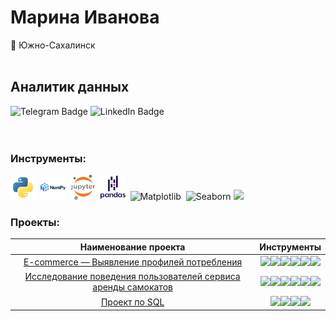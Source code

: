# Марина Иванова
<!--:briefcase: Аналитик данных\-->
:round_pushpin: Южно-Сахалинск 
<br/><br/>
## Аналитик данных
<!-- о себе -->

<div id="badges">
  <a href="https://t.me/Maryska_I" style="text-decoration: none">
    <img src="https://img.shields.io/badge/Telegram-white?style=for-the-badge&logo=telegram&logoColor=blue" alt="Telegram Badge"/>
  </a>
  <a href="https://www.linkedin.com/in/" style="text-decoration: none">
    <img src="https://img.shields.io/badge/LinkedIn-blue?style=for-the-badge&logo=linkedin&logoColor=white" alt="LinkedIn Badge"/>
  </a>
</div>
<br/><br/>

###  Инструменты:
<div>
  <img src="https://github.com/devicons/devicon/blob/master/icons/python/python-original.svg" title="Python" alt="Python" width="40" height="40"/>&nbsp;
  <img src="https://github.com/devicons/devicon/blob/master/icons/numpy/numpy-original-wordmark.svg" title="NumPy" alt="NumPy" width="40" height="40"/>&nbsp;
  <img src="https://github.com/devicons/devicon/blob/master/icons/jupyter/jupyter-original-wordmark.svg" title="Jupyter" alt="Jupyter" width="40" height="40"/>&nbsp;
  <img src="https://github.com/devicons/devicon/blob/master/icons/pandas/pandas-original-wordmark.svg" title="Pandas" alt="Pandas" width="40" height="40"/>&nbsp;
  <img src="https://img.shields.io/badge/Matplotlib-%2300768B.svg?style=for-the-badge&logo=python&logoColor=white" title="Matplotlib" alt="Matplotlib"/>&nbsp;
  <img src="https://img.shields.io/badge/Seaborn-%232C3E50.svg?style=for-the-badge&logo=python&logoColor=white" title="Seaborn" alt="Seaborn"/>
  <img src="https://img.shields.io/badge/SQL-4479A1?style=for-the-badge&logo=postgresql&logoColor=white"/>
</div>

###  Проекты:
| Наименование проекта | Инструменты |
| :--------: | :-------: |
|[E-commerce — Выявление профилей потребления](https://github.com/Maryska-I/Yandex_Practicum_projects/tree/main/e-commerce) |<img src="https://img.shields.io/badge/Python-3776AB?style=for-the-badge&logo=python&logoColor=white"/><img src="https://img.shields.io/badge/Pandas-150458?style=for-the-badge&logo=pandas&logoColor=white"/><img src="https://img.shields.io/badge/Seaborn-5C88C4?style=for-the-badge"/><img src="https://img.shields.io/badge/Matplotlib-black?style=for-the-badge&logo=matplotlib&logoColor=white"/><img src="https://img.shields.io/badge/scikit--learn-F7931E?style=for-the-badge&logo=scikit-learn&logoColor=white"/><img src="https://img.shields.io/badge/SciPy-8CAAE6?style=for-the-badge&logo=scipy&logoColor=white"/>|
|[Исследование поведения пользователей сервиса аренды самокатов](https://github.com/Maryska-I/Yandex_Practicum_projects/tree/main/user_behavior) |<img src="https://img.shields.io/badge/Python-3776AB?style=for-the-badge&logo=python&logoColor=white"/><img src="https://img.shields.io/badge/Pandas-150458?style=for-the-badge&logo=pandas&logoColor=white"/><img src="https://img.shields.io/badge/NumPy-013243?style=for-the-badge&logo=numpy&logoColor=white"/><img src="https://img.shields.io/badge/Matplotlib-black?style=for-the-badge&logo=matplotlib&logoColor=white"/><img src="https://img.shields.io/badge/Seaborn-5C88C4?style=for-the-badge"/><img src="https://img.shields.io/badge/SciPy-8CAAE6?style=for-the-badge&logo=scipy&logoColor=white"/>|
|[Проект по SQL](https://github.com/Maryska-I/Yandex_Practicum_projects/tree/main/project_SQL) |<img src="https://img.shields.io/badge/Python-3776AB?style=for-the-badge&logo=python&logoColor=white"/><img src="https://img.shields.io/badge/Pandas-150458?style=for-the-badge&logo=pandas&logoColor=white"/><img src="https://img.shields.io/badge/SQLAlchemy-D71F00?style=for-the-badge&logo=sqlalchemy&logoColor=white"/><img src="https://img.shields.io/badge/SQL-4479A1?style=for-the-badge&logo=postgresql&logoColor=white"/>|  


